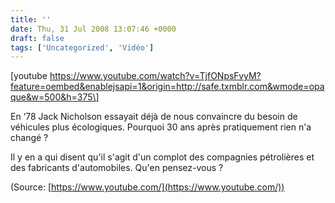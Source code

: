 ```yaml
---
title: ''
date: Thu, 31 Jul 2008 13:07:46 +0000
draft: false
tags: ['Uncategorized', 'Vidéo']
---
```


\[youtube https://www.youtube.com/watch?v=TjfONpsFvyM?feature=oembed&enablejsapi=1&origin=http://safe.txmblr.com&wmode=opaque&w=500&h=375\]

En ‘78 Jack Nicholson essayait déjà de nous convaincre du besoin de véhicules plus écologiques. Pourquoi 30 ans après pratiquement rien n'a changé ?

Il y en a qui disent qu'il s'agit d'un complot des compagnies pétrolières et des fabricants d'automobiles. Qu'en pensez-vous ?

(Source: [https://www.youtube.com/](https://www.youtube.com/))